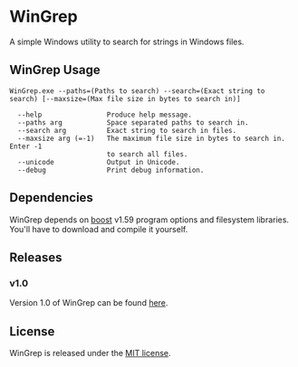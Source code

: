 # WinGrep
A simple Windows utility to search for strings in Windows files.

## WinGrep Usage
```
WinGrep.exe --paths=(Paths to search) --search=(Exact string to search) [--maxsize=(Max file size in bytes to search in)]

  --help                Produce help message.
  --paths arg           Space separated paths to search in.
  --search arg          Exact string to search in files.
  --maxsize arg (=-1)   The maximum file size in bytes to search in. Enter -1 
                        to search all files.
  --unicode             Output in Unicode.
  --debug               Print debug information.
```

## Dependencies
WinGrep depends on [boost](http://www.boost.org/) v1.59 program options and filesystem libraries.
You'll have to download and compile it yourself.

## Releases
### v1.0
Version 1.0 of WinGrep can be found [here](https://github.com/alexgelman/WinGrep/releases/download/v1.0/WinGrep.zip).

## License
WinGrep is released under the [MIT license](https://opensource.org/licenses/MIT).
